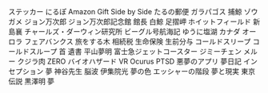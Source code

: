 ステッカー
にるぽ
Amazon Gift
Side by Side
たるの郵便
ガラパゴス
捕鯨
ゾウガメ
ジョン万次郎
ジョン万次郎記念館 館長
白鯨
足摺岬
ホイットフィールド
新島襄
チャールズ・ダーウィン研究所
ビーグル号航海記
ゆうに塩湖
カナダ オーロラ
フェアバンクス
旅をする木
相続税
生命保険
生前分与
コールドスリープ
コールドスループ 首
遺書
平山夢明
富士急ジェットコースター
ジミーチェン
メルー
クジラ肉
ZERO
バイオハザード
VR
Ocurus
PTSD 悪夢のアプリ
夢日記
インセプション
夢 神谷先生 脳波
伊集院光
夢の色
エッシャーの階段
夢と現実
東京伝説
黒澤明 夢



